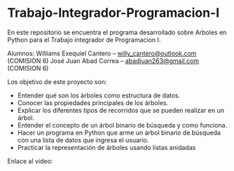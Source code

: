 # Trabajo-Integrador-Programacion-I
En este repositorio se encuentra el programa desarrollado sobre Arboles en Python para el Trabajo integrador de Programacion I. 

Alumnos: 
Williams Exequiel Cantero – willy_cantero@outlook.com (COMISION 6)
José Juan Abad Correa – abadjuan263@gmail.com (COMISION 6)

Los objetivo de este proyecto son:
 - Entender qué son los árboles como estructura de datos. 
 - Conocer las propiedades principales de los árboles. 
 - Explicar los diferentes tipos de recorridos que se pueden realizar en un árbol. 
 - Entender el concepto de un árbol binario de búsqueda y como funciona. 
 - Hacer un programa en Python que arme un árbol binario de búsqueda con una lista de datos que ingresa el usuario.
 - Practicar la representación de árboles usando listas anidadas 

Enlace al video: 
